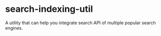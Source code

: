 # search-indexing-util
A utility that can help you integrate search API of multiple popular search engines.
